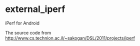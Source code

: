 external_iperf
==============

iPerf for Android

The source code from http://www.cs.technion.ac.il/~sakogan/DSL/2011/projects/iperf